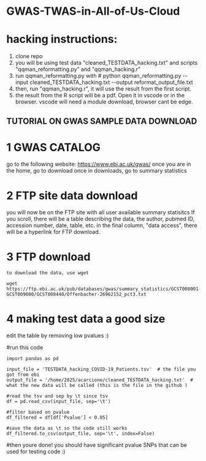 # GWAS-TWAS-in-All-of-Us-Cloud

# hacking instructions: 
1. clone repo
2. you will be using test data "cleaned_TESTDATA_hacking.txt" and scripts "qqman_reformatting.py" and "qqman_hacking.r"
3. run qqman_reformatting.py with # python qqman_reformatting.py --input cleaned_TESTDATA_hacking.txt --output reformat_output_file.txt
4. then, run "qqman_hacking.r", it will use the result from the first script.
5. the result from the R script will be a pdf. Open it in vscode or in the browser. vscode will need a module download, browser cant be edge. 

## TUTORIAL ON GWAS SAMPLE DATA DOWNLOAD 

# 1 GWAS CATALOG
   go to the following website: https://www.ebi.ac.uk/gwas/
   once you are in the home, go to download 
   once in downloads, go to summary statistics 

# 2 FTP site data download
   you will now be on the FTP site with all user available summary statisitcs 
   If you scroll, there will be a table describing the data, the author, pubmed ID, accession number, date, table, etc. 
   in the final column, "data access", there will be a hyperlink for FTP download. 

# 3 FTP download
    to download the data, use wget
    
    wget https://ftp.ebi.ac.uk/pub/databases/gwas/summary_statistics/GCST008001-GCST009000/GCST008440/Offenbacher-26962152_pct3.txt

# 4 making test data a good size 
edit the table by removing low pvalues :) 

#run this code 
```
import pandas as pd

input_file = 'TESTDATA_hacking_COVID-19_Patients.tsv'  # the file you got from ebi 
output_file = '/home/2025/acarcione/cleaned_TESTDATA_hacking.txt'  # what the new data will be called (this is the file in the github )

#read the tsv and sep by \t since tsv
df = pd.read_csv(input_file, sep='\t')

#filter based on pvalue 
df_filtered = df[df['Pvalue'] < 0.05]

#save the data as \t so the code still works 
df_filtered.to_csv(output_file, sep='\t', index=False)
```

#then youre done! you should have significant pvalue SNPs that can be used for testing code :) 
